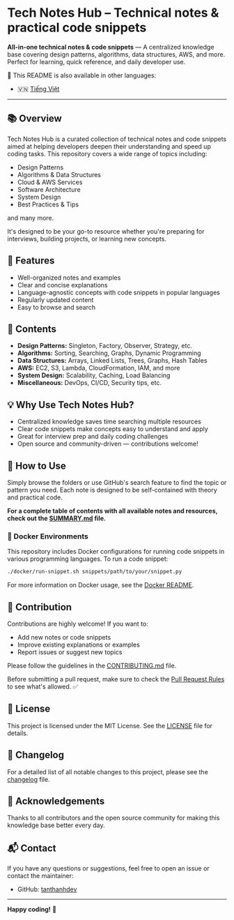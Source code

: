 # Tech Notes Hub – Technical notes & practical code snippets

**All-in-one technical notes & code snippets** — A centralized knowledge base covering design patterns, algorithms, data structures, AWS, and more. Perfect for learning, quick reference, and daily developer use.

📄 This README is also available in other languages:

- 🇻🇳 [Tiếng Việt](README_vi.md)

---

## 📚 Overview

Tech Notes Hub is a curated collection of technical notes and code snippets aimed at helping developers deepen their understanding and speed up coding tasks. This repository covers a wide range of topics including:

* Design Patterns
* Algorithms & Data Structures
* Cloud & AWS Services
* Software Architecture
* System Design
* Best Practices & Tips

and many more.

It's designed to be your go-to resource whether you're preparing for interviews, building projects, or learning new concepts.

## 🚀 Features

* Well-organized notes and examples
* Clear and concise explanations
* Language-agnostic concepts with code snippets in popular languages
* Regularly updated content
* Easy to browse and search

## 📂 Contents

* **Design Patterns:** Singleton, Factory, Observer, Strategy, etc.
* **Algorithms:** Sorting, Searching, Graphs, Dynamic Programming
* **Data Structures:** Arrays, Linked Lists, Trees, Graphs, Hash Tables
* **AWS:** EC2, S3, Lambda, CloudFormation, IAM, and more
* **System Design:** Scalability, Caching, Load Balancing
* **Miscellaneous:** DevOps, CI/CD, Security tips, etc.

## 💡 Why Use Tech Notes Hub?

* Centralized knowledge saves time searching multiple resources
* Clear code snippets make concepts easy to understand and apply
* Great for interview prep and daily coding challenges
* Open source and community-driven — contributions welcome!

## 📖 How to Use

Simply browse the folders or use GitHub's search feature to find the topic or pattern you need. Each note is designed to be self-contained with theory and practical code.

**For a complete table of contents with all available notes and resources, check out the [SUMMARY.md](SUMMARY.md) file.**

### 🐳 Docker Environments

This repository includes Docker configurations for running code snippets in various programming languages. To run a code snippet:

```bash
./docker/run-snippet.sh snippets/path/to/your/snippet.py
```

For more information on Docker usage, see the [Docker README](docker/README.md).

## 🤝 Contribution

Contributions are highly welcome! If you want to:

* Add new notes or code snippets
* Improve existing explanations or examples
* Report issues or suggest new topics

Please follow the guidelines in the [CONTRIBUTING.md](CONTRIBUTING.md) file.

Before submitting a pull request, make sure to check the [Pull Request Rules](PULL_REQUEST_RULES.md) to see what's allowed. ✅

## 📜 License

This project is licensed under the MIT License. See the [LICENSE](LICENSE.txt) file for details.

## 📝 Changelog

For a detailed list of all notable changes to this project, please see the [changelog](changelog.md) file.

## 🙌 Acknowledgements

Thanks to all contributors and the open source community for making this knowledge base better every day.

## 📬 Contact

If you have any questions or suggestions, feel free to open an issue or contact the maintainer:

* GitHub: [tanthanhdev](https://github.com/tanthanhdev)

---

**Happy coding!** 🚀
